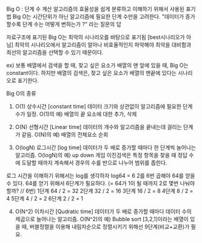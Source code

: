 Big O : 단계 수 계산
알고리즘의 효율성을 쉽게 분류하고 이해하기 위해서 사용된 표기법
Big O는 시간단위가 아닌 알고리즘에 필요한 단계 수만을 고려한다.
 "데이터가 증가할수록 단계 수는 어떻게 변하는가 ?" 라는 질문의 답

자료구조에 표기된 Big O는 최악의 시나리오를 바탕으로 표기됨 [best시나리오가 아님]
최악의 시나리오에서 알고리즘이 얼마나 비효율적인지 파악해야 최악을 대비함과 최선의 알고리즘을 선택할 수 있기 때문이다.

ex) 보통 배열에서 검색을 할 때, 찾고 싶은 요소가 배열의 맨 앞에 있을 때, Big O는 constant이다.
    하지만 배열의 검색은, 찾고 싶은 요소가 배열의 맨끝에 있다는 시나리오로 표기한다. 

Big O의 종류

1. O(1) 상수시간 [constant time]
데이터 크기와 상관없이 알고리즘에 필요한 단계 수가 일정.
O(1)의 예) 배열의 끝 요소에 대한 추가, 삭제

2. O(N) 선형시간 [Linear time]
데이터의 개수와 알고리즘을 끝내는데 걸리는 단계가 같음.
O(N)의 예) 배열의 전체요소 순회

3. O(logN) 로그시간 [log time]
데이터가 두 배로 증가할 때마다 한 단계씩 늘어나는 알고리즘.
O(logN)의 예) up down 게임
이진검색은 특정 항목을 찾을 때 정답 수에 도달할 때까지 계속해서 경우의 수를 반으로 나누어 범위를 좁힌다.

로그 시간을 이해하기 위해서는 log를 생각하자
log64 = 6
2를 6번 곱해야 64를 얻을 수 있다.
64를 얻기 위해서 6단계가 필요하다. 
(= 64가 1이 될 때까지 2로 몇번 나눠야 할까? // 6번)
1단계 64 / 2 = 32
2단계 32 / 2 = 16
3단계 16 / 2 = 8
4단계  8 / 2 = 4
5단계  4 / 2 = 2
6단계  2 / 2 = 1

4. O(N^2) 이차시간 [Qudratic time]
데이터가 두 배로 증가할 때마다 데이터 수의 제곱으로 늘어나는 알고리즘.
O(N^2)의 예) Bubble sort
[3,2,1]이라는 배열이 있을 때, 버블정렬을 이용해 내림차순으로 정렬시키기 위해선 9단계(비교+교환)가 필요.
